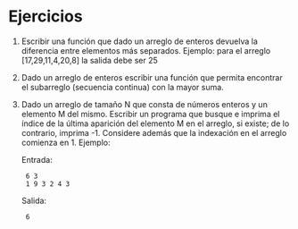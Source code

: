 # Ejercicios

1. Escribir una función que dado un arreglo de enteros devuelva la diferencia
entre elementos más separados. Ejemplo: para el arreglo  [17,29,11,4,20,8]  la salida debe ser 25

2. Dado un arreglo de enteros escribir una función  que permita encontrar el subarreglo (secuencia continua) con la mayor suma.

3. Dado un arreglo de tamaño N que consta de números enteros y un elemento M del mismo. Escribir un programa que busque e imprima el índice de la última
   aparición del elemento M en el arreglo, si existe; de lo contrario, imprima -1. Considere además que la indexación en el arreglo comienza en 1.
   Ejemplo:
   <p>Entrada:</p>
   <pre><code> 6 3
    1 9 3 2 4 3</code></pre>

    <p>Salida:</p>
   <pre><code> 6 </code></pre>

